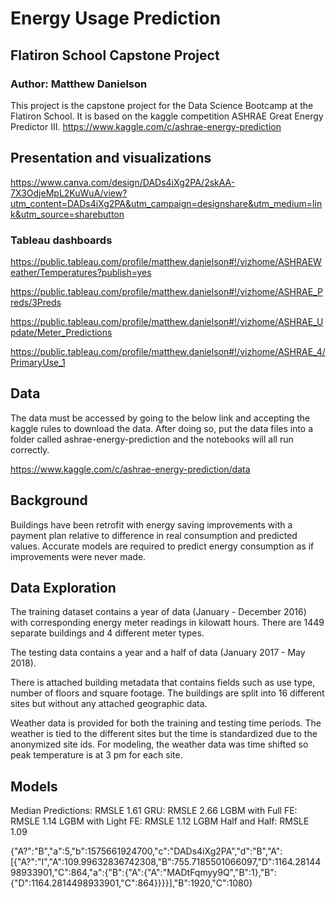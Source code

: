 # Energy Usage Prediction

## Flatiron School Capstone Project

### Author: Matthew Danielson

This project is the capstone project for the Data Science Bootcamp at the Flatiron School. It is based on the kaggle competition ASHRAE Great Energy Predictor III. https://www.kaggle.com/c/ashrae-energy-prediction

## Presentation and visualizations

https://www.canva.com/design/DADs4iXg2PA/2skAA-7X3OdjeMpL2KuWuA/view?utm_content=DADs4iXg2PA&utm_campaign=designshare&utm_medium=link&utm_source=sharebutton

### Tableau dashboards

https://public.tableau.com/profile/matthew.danielson#!/vizhome/ASHRAEWeather/Temperatures?publish=yes

https://public.tableau.com/profile/matthew.danielson#!/vizhome/ASHRAE_Preds/3Preds

https://public.tableau.com/profile/matthew.danielson#!/vizhome/ASHRAE_Update/Meter_Predictions

https://public.tableau.com/profile/matthew.danielson#!/vizhome/ASHRAE_4/PrimaryUse_1


## Data 

The data must be accessed by going to the below link and accepting the kaggle rules to download the data. After doing so, put the data files into a folder called ashrae-energy-prediction and the notebooks will all run correctly.

https://www.kaggle.com/c/ashrae-energy-prediction/data

## Background

Buildings have been retrofit with energy saving improvements with a payment plan relative to difference in real consumption and predicted values. Accurate models are required to predict energy consumption as if improvements were never made. 

## Data Exploration

The training dataset contains a year of data (January - December 2016) with corresponding energy meter readings in kilowatt hours. There are 1449 separate buildings and 4 different meter types. 

The testing data contains a year and a half of data (January 2017 - May 2018).

There is attached building metadata that contains fields such as use type, number of floors and square footage. The buildings are split into 16 different sites but without any attached geographic data. 

Weather data is provided for both the training and testing time periods. The weather is tied to the different sites but the time is standardized due to the anonymized site ids. For modeling, the weather data was time shifted so peak temperature is at 3 pm for each site.

## Models

Median Predictions: RMSLE 1.61
GRU: RMSLE 2.66
LGBM with Full FE: RMSLE 1.14
LGBM with Light FE: RMSLE 1.12
LGBM Half and Half: RMSLE 1.09

{"A?":"B","a":5,"b":1575661924700,"c":"DADs4iXg2PA","d":"B","A":[{"A?":"I","A":109.99632836742308,"B":755.7185501066097,"D":1164.2814498933901,"C":864,"a":{"B":{"A":{"A":"MADtFqmyy9Q","B":1},"B":{"D":1164.2814498933901,"C":864}}}}],"B":1920,"C":1080}



